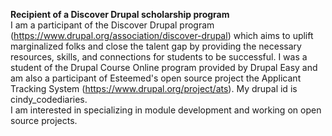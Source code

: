 <b>Recipient of a Discover Drupal scholarship program</b></br>
I am a participant of the Discover Drupal program (https://www.drupal.org/association/discover-drupal) which aims to uplift marginalized folks and close the talent gap by providing the necessary resources, skills, and connections for students to be successful. I was a student of the Drupal Course Online program provided by Drupal Easy and am also a participant of Esteemed's open source project the Applicant Tracking System (https://www.drupal.org/project/ats). My drupal id is cindy_codediaries. 
</br>
I am interested in specializing in module development and working on open source projects. 




